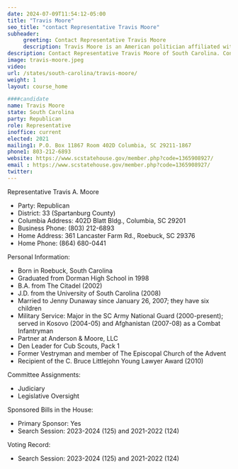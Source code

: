 ```yaml
---
date: 2024-07-09T11:54:12-05:00
title: "Travis Moore"
seo_title: "contact Representative Travis Moore"
subheader:
     greeting: Contact Representative Travis Moore
     description: Travis Moore is an American politician affiliated with the Republican Party. He serves as a member of the South Carolina House of Representatives, representing District 33, and assumed office on November 9, 2020.
description: Contact Representative Travis Moore of South Carolina. Contact information for Travis Moore includes email address, phone number, and mailing address.
image: travis-moore.jpeg
video:
url: /states/south-carolina/travis-moore/
weight: 1
layout: course_home

####candidate
name: Travis Moore
state: South Carolina
party: Republican
role: Representative
inoffice: current
elected: 2021
mailing1: P.O. Box 11867 Room 402D Columbia, SC 29211-1867
phone1: 803-212-6893
website: https://www.scstatehouse.gov/member.php?code=1365908927/
email : https://www.scstatehouse.gov/member.php?code=1365908927/
twitter: 
---
```

Representative Travis A. Moore

- Party: Republican
- District: 33 (Spartanburg County)
- Columbia Address: 402D Blatt Bldg., Columbia, SC 29201
- Business Phone: (803) 212-6893
- Home Address: 361 Lancaster Farm Rd., Roebuck, SC 29376
- Home Phone: (864) 680-0441

Personal Information:
- Born in Roebuck, South Carolina
- Graduated from Dorman High School in 1998
- B.A. from The Citadel (2002)
- J.D. from the University of South Carolina (2008)
- Married to Jenny Dunaway since January 26, 2007; they have six children
- Military Service: Major in the SC Army National Guard (2000-present); served in Kosovo (2004-05) and Afghanistan (2007-08) as a Combat Infantryman
- Partner at Anderson & Moore, LLC
- Den Leader for Cub Scouts, Pack 1
- Former Vestryman and member of The Episcopal Church of the Advent
- Recipient of the C. Bruce Littlejohn Young Lawyer Award (2010)

Committee Assignments:
- Judiciary
- Legislative Oversight

Sponsored Bills in the House:
- Primary Sponsor: Yes
- Search Session: 2023-2024 (125) and 2021-2022 (124)

Voting Record:
- Search Session: 2023-2024 (125) and 2021-2022 (124)
